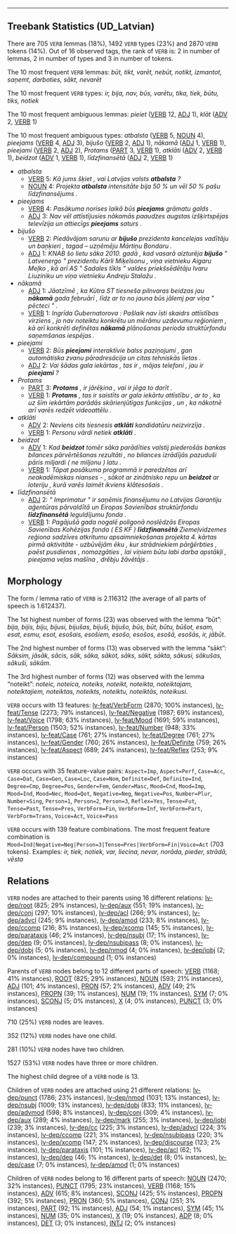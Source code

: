 

--------------------------------------------------------------------------------

## Treebank Statistics (UD_Latvian)

There are 705 `VERB` lemmas (18%), 1492 `VERB` types (23%) and 2870 `VERB` tokens (14%).
Out of 16 observed tags, the rank of `VERB` is: 2 in number of lemmas, 2 in number of types and 3 in number of tokens.

The 10 most frequent `VERB` lemmas: <em>būt, tikt, varēt, nebūt, notikt, izmantot, saņemt, darboties, sākt, nevarēt</em>

The 10 most frequent `VERB` types:  <em>ir, bija, nav, būs, varētu, tika, tiek, būtu, tiks, notiek</em>

The 10 most frequent ambiguous lemmas: <em>pieiet</em> ([VERB]() 12, [ADJ]() 1), <em>klāt</em> ([ADV]() 2, [VERB]() 1)

The 10 most frequent ambiguous types:  <em>atbalsta</em> ([VERB]() 5, [NOUN]() 4), <em>pieejams</em> ([VERB]() 4, [ADJ]() 3), <em>bijušo</em> ([VERB]() 2, [ADJ]() 1), <em>nākamā</em> ([ADJ]() 1, [VERB]() 1), <em>pieejami</em> ([VERB]() 2, [ADJ]() 2), <em>Protams</em> ([PART]() 3, [VERB]() 1), <em>atklāti</em> ([ADV]() 2, [VERB]() 1), <em>beidzot</em> ([ADV]() 1, [VERB]() 1), <em>līdzfinansētā</em> ([ADJ]() 2, [VERB]() 1)


* <em>atbalsta</em>
  * [VERB]() 5: <em>Kā jums šķiet , vai Latvijas valsts <b>atbalsta</b> ?</em>
  * [NOUN]() 4: <em>Projekta <b>atbalsta</b> intensitāte bija 50 % un vēl 50 % pašu līdzfinansējums .</em>
* <em>pieejams</em>
  * [VERB]() 4: <em>Pasākuma norises laikā būs <b>pieejams</b> grāmatu galds .</em>
  * [ADJ]() 3: <em>Nav vēl attīstījusies nākamās paaudzes augstas izšķirtspējas televīzija un attiecīgs <b>pieejams</b> saturs .</em>
* <em>bijušo</em>
  * [VERB]() 2: <em>Piedāvājam sarunu ar <b>bijušo</b> prezidenta kancelejas vadītāju un baņķieri , tagad – uzņēmēju Mārtiņu Bondaru .</em>
  * [ADJ]() 1: <em>KNAB šo lietu sāka 2010. gadā , kad vasarā aizturēja <b>bijušo</b> " Latvenergo " prezidentu Kārli Miķelsonu , viņa vietnieku Aigaru Meļko , kā arī AS " Sadales tīkls " valdes priekšsēdētāju Ivaru Liuziniku un viņa vietnieku Andreju Stalažu .</em>
* <em>nākamā</em>
  * [ADJ]() 1: <em>Jāatzīmē , ka Kūtra ST tiesneša pilnvaras beidzas jau <b>nākamā</b> gada februārī , līdz ar to no jauna būs jālemj par viņa " pēcteci " .</em>
  * [VERB]() 1: <em>Ingrīda Gubernatorova : Pašlaik nav īsti skaidrs attīstības virziens , jo nav noteiktu konkrētu un mērāmu uzdevumu reģioniem , kā arī konkrēti definētas <b>nākamā</b> plānošanas perioda struktūrfondu saņemšanas iespējas .</em>
* <em>pieejami</em>
  * [VERB]() 2: <em>Būs <b>pieejami</b> interaktīvie balss paziņojumi , gan automātiska zvanu pāradresācija un citas tehniskās lietas .</em>
  * [ADJ]() 2: <em>Vai šādas gala iekārtas , tas ir , mājas telefoni , jau ir <b>pieejami</b> ?</em>
* <em>Protams</em>
  * [PART]() 3: <em><b>Protams</b> , ir jārēķina , vai ir jēga to darīt .</em>
  * [VERB]() 1: <em><b>Protams</b> , tas ir saistīts ar gala iekārtu attīstību , ar to , ka uz šīm iekārtām parādās skārienjūtīgas funkcijas , un , ka nākotnē arī varēs redzēt videoattēlu .</em>
* <em>atklāti</em>
  * [ADV]() 2: <em>Neviens cits tiesnesis <b>atklāti</b> kandidatūru neizvirzīja .</em>
  * [VERB]() 1: <em>Personu vārdi netiek <b>atklāti</b> .</em>
* <em>beidzot</em>
  * [ADV]() 1: <em>Kad <b>beidzot</b> tomēr sāka parādīties valstij piederošās bankas bilances pārvērtēšanas rezultāti , no bilances izrādījās pazuduši pāris miljardi ( ne miljonu ) latu .</em>
  * [VERB]() 1: <em>Tāpat pasākuma programmā ir paredzētas arī neakadēmiskas nianses - , sākot ar zinātnisko repu un <b>beidzot</b> ar loteriju , kurā varēs laimēt ikviens klātesošais .</em>
* <em>līdzfinansētā</em>
  * [ADJ]() 2: <em>" Imprimatur " ir saņēmis finansējumu no Latvijas Garantiju aģentūras pārvaldītā un Eiropas Savienības struktūrfondu <b>līdzfinansētā</b> Ieguldījumu fonda .</em>
  * [VERB]() 1: <em>Pagājušā gada nogalē poligonā noslēdzās Eiropas Savienības Kohēzijas fonda ( ES KF ) <b>līdzfinansētā</b> Ziemeļvidzemes reģiona sadzīves atkritumu apsaimniekošanas projekta 4. kārtas pirmā aktivitāte - uzbūvējām ēku , kur strādniekiem pārģērbties , paēst pusdienas , nomazgāties , lai viņiem būtu labi darba apstākļi , pieejama veļas mašīna , drēbju žāvētājs .</em>

## Morphology

The form / lemma ratio of `VERB` is 2.116312 (the average of all parts of speech is 1.612437).

The 1st highest number of forms (23) was observed with the lemma “būt”: <em>bija, bijis, biju, bijusi, bijušas, bijuši, bijušo, būs, būt, būtu, būšot, esam, esat, esmu, esot, esošais, esošiem, esošo, esošos, esošā, esošās, ir, jābūt</em>.

The 2nd highest number of forms (13) was observed with the lemma “sākt”: <em>Sāksim, jāsāk, sācis, sāk, sāka, sākot, sāks, sākt, sākta, sākusi, sākušas, sākuši, sākām</em>.

The 3rd highest number of forms (12) was observed with the lemma “noteikt”: <em>noteic, noteica, noteiks, noteikt, noteikta, noteiktajam, noteiktajiem, noteiktas, noteikts, noteiktu, noteiktās, noteikusi</em>.

`VERB` occurs with 13 features: [lv-feat/VerbForm]() (2870; 100% instances), [lv-feat/Tense]() (2273; 79% instances), [lv-feat/Negative]() (1987; 69% instances), [lv-feat/Voice]() (1798; 63% instances), [lv-feat/Mood]() (1691; 59% instances), [lv-feat/Person]() (1503; 52% instances), [lv-feat/Number]() (948; 33% instances), [lv-feat/Case]() (761; 27% instances), [lv-feat/Degree]() (761; 27% instances), [lv-feat/Gender]() (760; 26% instances), [lv-feat/Definite]() (759; 26% instances), [lv-feat/Aspect]() (689; 24% instances), [lv-feat/Reflex]() (253; 9% instances)

`VERB` occurs with 35 feature-value pairs: `Aspect=Imp`, `Aspect=Perf`, `Case=Acc`, `Case=Dat`, `Case=Gen`, `Case=Loc`, `Case=Nom`, `Definite=Def`, `Definite=Ind`, `Degree=Cmp`, `Degree=Pos`, `Gender=Fem`, `Gender=Masc`, `Mood=Cnd`, `Mood=Imp`, `Mood=Ind`, `Mood=Nec`, `Mood=Qot`, `Negative=Neg`, `Negative=Pos`, `Number=Plur`, `Number=Sing`, `Person=1`, `Person=2`, `Person=3`, `Reflex=Yes`, `Tense=Fut`, `Tense=Past`, `Tense=Pres`, `VerbForm=Fin`, `VerbForm=Inf`, `VerbForm=Part`, `VerbForm=Trans`, `Voice=Act`, `Voice=Pass`

`VERB` occurs with 139 feature combinations.
The most frequent feature combination is `Mood=Ind|Negative=Neg|Person=3|Tense=Pres|VerbForm=Fin|Voice=Act` (703 tokens).
Examples: <em>ir, tiek, notiek, var, liecina, nevar, norāda, pieder, strādā, vēsta</em>


## Relations

`VERB` nodes are attached to their parents using 16 different relations: [lv-dep/root]() (825; 29% instances), [lv-dep/aux]() (551; 19% instances), [lv-dep/conj]() (297; 10% instances), [lv-dep/acl]() (266; 9% instances), [lv-dep/advcl]() (245; 9% instances), [lv-dep/amod]() (233; 8% instances), [lv-dep/ccomp]() (216; 8% instances), [lv-dep/xcomp]() (145; 5% instances), [lv-dep/parataxis]() (46; 2% instances), [lv-dep/nsubj]() (17; 1% instances), [lv-dep/dep]() (9; 0% instances), [lv-dep/nsubjpass]() (8; 0% instances), [lv-dep/dobj]() (5; 0% instances), [lv-dep/nmod]() (4; 0% instances), [lv-dep/iobj]() (2; 0% instances), [lv-dep/compound]() (1; 0% instances)

Parents of `VERB` nodes belong to 12 different parts of speech: [VERB]() (1168; 41% instances), [ROOT]() (825; 29% instances), [NOUN]() (593; 21% instances), [ADJ]() (101; 4% instances), [PRON]() (57; 2% instances), [ADV]() (49; 2% instances), [PROPN]() (39; 1% instances), [NUM]() (19; 1% instances), [SYM]() (7; 0% instances), [SCONJ]() (5; 0% instances), [X]() (4; 0% instances), [PUNCT]() (3; 0% instances)

710 (25%) `VERB` nodes are leaves.

352 (12%) `VERB` nodes have one child.

281 (10%) `VERB` nodes have two children.

1527 (53%) `VERB` nodes have three or more children.

The highest child degree of a `VERB` node is 13.

Children of `VERB` nodes are attached using 21 different relations: [lv-dep/punct]() (1786; 23% instances), [lv-dep/nmod]() (1031; 13% instances), [lv-dep/nsubj]() (1009; 13% instances), [lv-dep/dobj]() (833; 11% instances), [lv-dep/advmod]() (598; 8% instances), [lv-dep/conj]() (309; 4% instances), [lv-dep/aux]() (289; 4% instances), [lv-dep/mark]() (255; 3% instances), [lv-dep/iobj]() (239; 3% instances), [lv-dep/cc]() (225; 3% instances), [lv-dep/advcl]() (224; 3% instances), [lv-dep/ccomp]() (221; 3% instances), [lv-dep/nsubjpass]() (220; 3% instances), [lv-dep/xcomp]() (147; 2% instances), [lv-dep/discourse]() (123; 2% instances), [lv-dep/parataxis]() (101; 1% instances), [lv-dep/acl]() (62; 1% instances), [lv-dep/dep]() (46; 1% instances), [lv-dep/det]() (8; 0% instances), [lv-dep/case]() (7; 0% instances), [lv-dep/amod]() (1; 0% instances)

Children of `VERB` nodes belong to 16 different parts of speech: [NOUN]() (2470; 32% instances), [PUNCT]() (1795; 23% instances), [VERB]() (1168; 15% instances), [ADV]() (615; 8% instances), [SCONJ]() (425; 5% instances), [PROPN]() (392; 5% instances), [PRON]() (360; 5% instances), [CONJ]() (251; 3% instances), [PART]() (92; 1% instances), [ADJ]() (54; 1% instances), [SYM]() (45; 1% instances), [NUM]() (35; 0% instances), [X]() (19; 0% instances), [ADP]() (8; 0% instances), [DET]() (3; 0% instances), [INTJ]() (2; 0% instances)

